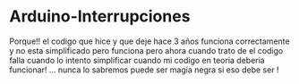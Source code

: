 # Arduino-Interrupciones

Porque!! el codigo  que hice y que deje hace 3 años funciona correctamente y no esta simplificado pero funciona pero ahora cuando trato de el codigo falla cuando lo intento simplificar cuando mi codigo en teoria deberia funcionar! ... nunca lo sabremos puede ser magia negra si eso debe ser !
